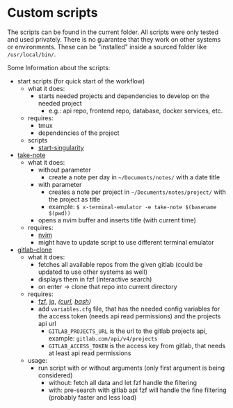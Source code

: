 # Custom scripts

The scripts can be found in the current folder.
All scripts were only tested and used privately. There is no guarantee that they work on other systems or environments.
These can be "installed" inside a sourced folder like `/usr/local/bin/`.

Some Information about the scripts:
- start scripts (for quick start of the workflow)
  - what it does:
    - starts needed projects and dependencies to develop on the needed project
      - e.g.: api repo, frontend repo, database, docker services, etc.
  - requires:
    - tmux
    - dependencies of the project
  - scripts
    - [start-singularity](./start-singularity.sh)
- [take-note](./take-note.sh)
  - what it does:
    - without parameter
      - create a note per day in `~/Documents/notes/` with a date title
    - with parameter
      - creates a note per project in `~/Documents/notes/project/` with the project as title
      - example: `$ x-terminal-emulator -e take-note $(basename $(pwd))`
    - opens a nvim buffer and inserts title (with current time)
  - requires:
    - [nvim](https://neovim.io/)
    - might have to update script to use different terminal emulator
- [gitlab-clone](./gitlab-search-and-clone.sh)
  - what it does:
    - fetches all available repos from the given gitlab (could be updated to use other systems as well)
    - displays them in fzf (interactive search)
    - on enter -> clone that repo into current directory
  - requires:
    - [fzf](https://github.com/junegunn/fzf), [jq](https://github.com/stedolan/jq), *([curl](https://curl.haxx.se/), [bash](https://www.gnu.org/software/bash/))*
    - add `variables.cfg` file, that has the needed config variables for the access token (needs api read permissions) and the projects api url
      - `GITLAB_PROJECTS_URL` is the url to the gitlab projects api, example: `gitlab.com/api/v4/projects`
      - `GITLAB_ACCESS_TOKEN` is the access key from gitlab, that needs at least api read permissions
  - usage:
    - run script with or without arguments (only first argument is being considered)
      - without: fetch all data and let fzf handle the filtering
      - with: pre-search with gitlab api fzf will handle the fine filtering (probably faster and less load)
